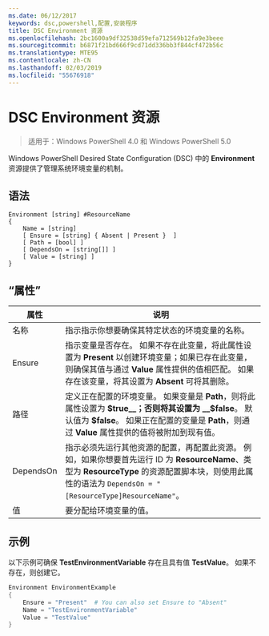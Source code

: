 ```yaml
---
ms.date: 06/12/2017
keywords: dsc,powershell,配置,安装程序
title: DSC Environment 资源
ms.openlocfilehash: 2bc1600a9df32538d59efa712569b12fa9e3beee
ms.sourcegitcommit: b6871f21bd666f9cd71dd336bb3f844cf472b56c
ms.translationtype: MTE95
ms.contentlocale: zh-CN
ms.lasthandoff: 02/03/2019
ms.locfileid: "55676918"
---
```

# <a name="dsc-environment-resource"></a>DSC Environment 资源

> 适用于：Windows PowerShell 4.0 和 Windows PowerShell 5.0

Windows PowerShell Desired State Configuration (DSC) 中的 __Environment__ 资源提供了管理系统环境变量的机制。

## <a name="syntax"></a>语法
``` mof
Environment [string] #ResourceName
{
    Name = [string]
    [ Ensure = [string] { Absent | Present }  ]
    [ Path = [bool] ]
    [ DependsOn = [string[]] ]
    [ Value = [string] ]
}
```

## <a name="properties"></a>“属性”

|  属性  |  说明   |
|---|---|
| 名称| 指示指示你想要确保其特定状态的环境变量的名称。|
| Ensure| 指示变量是否存在。 如果不存在此变量，将此属性设置为 __Present__ 以创建环境变量；如果已存在此变量，则确保其值与通过 __Value__ 属性提供的值相匹配。 如果存在该变量，将其设置为 __Absent__ 可将其删除。|
| 路径| 定义正在配置的环境变量。 如果变量是 __Path__，则将此属性设置为 __$true__；否则将其设置为 __$false__。 默认值为 __$false__。 如果正在配置的变量是 __Path__，则通过 __Value__ 属性提供的值将被附加到现有值。|
| DependsOn | 指示必须先运行其他资源的配置，再配置此资源。 例如，如果你想要首先运行 ID 为 __ResourceName__、类型为 __ResourceType__ 的资源配置脚本块，则使用此属性的语法为 `DependsOn = "[ResourceType]ResourceName"`。|
| 值| 要分配给环境变量的值。|

## <a name="example"></a>示例

以下示例可确保 __TestEnvironmentVariable__ 存在且具有值 __TestValue__。 如果不存在，则创建它。

```powershell
Environment EnvironmentExample
{
    Ensure = "Present"  # You can also set Ensure to "Absent"
    Name = "TestEnvironmentVariable"
    Value = "TestValue"
}
```